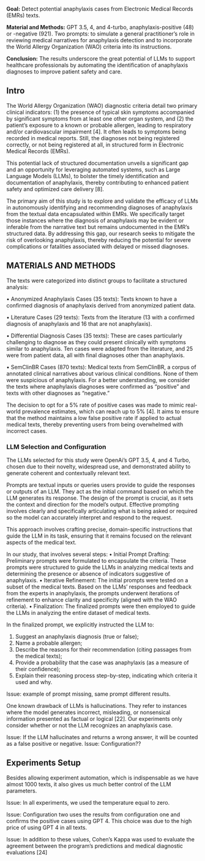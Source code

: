
**Goal:** Detect potential anaphylaxis cases from Electronic Medical Records (EMRs) texts.

**Material and Methods:** GPT 3.5, 4, and 4-turbo, anaphylaxis-positive (48) or -negative (921). Two prompts:  to simulate a general practitioner’s role in reviewing medical narratives for anaphylaxis detection and to incorporate the World Allergy Organization (WAO) criteria into its instructions.

**Conclusion:** The results underscore the great potential of LLMs to support healthcare professionals by automating the identification of anaphylaxis diagnoses to improve patient safety and care.

## Intro

The World Allergy Organization (WAO) diagnostic criteria detail two primary clinical indicators: (1) the presence of typical skin symptoms accompanied by significant symptoms from at least one other organ system, and (2) the patient’s exposure to a known or probable allergen, leading to respiratory and/or cardiovascular impairment [4]. It often leads to symptoms being recorded in medical reports. Still, the diagnoses not being registered correctly, or not being registered at all, in structured form in Electronic Medical Records (EMRs).

This potential lack of structured documentation unveils a significant gap and an opportunity for leveraging automated systems, such as Large Language Models (LLMs), to bolster the timely identification and documentation of anaphylaxis, thereby contributing to enhanced patient safety and optimized care delivery [8].

The primary aim of this study is to explore and validate the efficacy of LLMs in autonomously identifying and recommending diagnoses of anaphylaxis from the textual data encapsulated within EMRs. We specifically target those instances where the diagnosis of anaphylaxis may be evident or inferable from the narrative text but remains undocumented in the EMR’s structured data. By addressing this gap, our research seeks to mitigate the risk of overlooking anaphylaxis, thereby reducing the potential for severe complications or fatalities associated with delayed or missed diagnoses.

## MATERIALS AND METHODS

The texts were categorized into distinct groups to facilitate a structured analysis:

• Anonymized Anaphylaxis Cases (35 texts): Texts known to have a confirmed diagnosis of anaphylaxis derived from anonymized patient data. 

• Literature Cases (29 texts): Texts from the literature (13 with a confirmed diagnosis of anaphylaxis and 16 that are not anaphylaxis). 

• Differential Diagnosis Cases (35 texts): These are cases particularly challenging to diagnose as they could present clinically with symptoms similar to anaphylaxis. Ten cases were adapted from the literature, and 25 were from patient data, all with final diagnoses other than anaphylaxis. 

• SemClinBR Cases (870 texts): Medical texts from SemClinBR, a corpus of annotated clinical narratives about various clinical conditions. None of them were suspicious of anaphylaxis. For a better understanding, we consider the texts where anaphylaxis diagnoses were confirmed as “positive” and texts with other diagnoses as “negative.”


The decision to opt for a 5% rate of positive cases was made to mimic real-world prevalence estimates, which can reach up to 5% [4]. It aims to ensure that the method maintains a low false positive rate if applied to actual medical texts, thereby preventing users from being overwhelmed with incorrect cases.


### LLM Selection and Configuration

The LLMs selected for this study were OpenAi’s GPT 3.5, 4, and 4 Turbo, chosen due to their novelty, widespread use, and demonstrated ability to generate coherent and contextually relevant text.

Prompts are textual inputs or queries users provide to guide the responses or outputs of an LLM. They act as the initial command based on which the LLM generates its response. The design of the prompt is crucial, as it sets the context and direction for the model’s output. Effective prompting involves clearly and specifically articulating what is being asked or required so the model can accurately interpret and respond to the request.

This approach involves crafting precise, domain-specific instructions that guide the LLM in its task, ensuring that it remains focused on the relevant aspects of the medical text.

In our study, that involves several steps: 
• Initial Prompt Drafting: Preliminary prompts were formulated to encapsulate the criteria. These prompts were structured to guide the LLMs in analyzing medical texts and determining the presence or absence of indicators suggestive of anaphylaxis. 
• Iterative Refinement: The initial prompts were tested on a subset of the medical texts. Based on the LLMs’ responses and feedback from the experts in anaphylaxis, the prompts underwent iterations of refinement to enhance clarity and specificity (aligned with the WAO criteria). 
• Finalization: The finalized prompts were then employed to guide the LLMs in analyzing the entire dataset of medical texts.


In the finalized prompt, we explicitly instructed the LLM to: 
1. Suggest an anaphylaxis diagnosis (true or false); 
2. Name a probable allergen; 
3. Describe the reasons for their recommendation (citing passages from the medical texts); 
4. Provide a probability that the case was anaphylaxis (as a measure of their confidence); 
5. Explain their reasoning process step-by-step, indicating which criteria it used and why.

Issue: example of prompt missing, same prompt different results. 

One known drawback of LLMs is hallucinations. They refer to instances where the model generates incorrect, misleading, or nonsensical information presented as factual or logical [22]. Our experiments only consider whether or not the LLM recognizes an anaphylaxis case. 

Issue: 
If the LLM hallucinates and returns a wrong answer, it will be counted as a false positive or negative.
Issue:
Configuration??

## Experiments Setup
Besides allowing experiment automation, which is indispensable as we have almost 1000 texts, it also gives us much better control of the LLM parameters.


Issue:
In all experiments, we used the temperature equal to zero.


Issue: 
Configuration two uses the results from configuration one and confirms the positive cases using GPT 4. This choice was due to the high price of using GPT 4 in all texts.


Issue: 
In addition to these values, Cohen’s Kappa was used to evaluate the agreement between the program’s predictions and medical diagnostic evaluations [24]